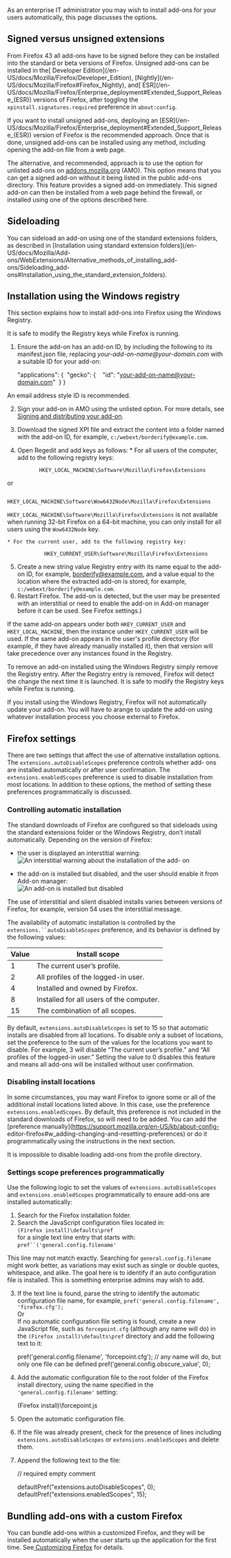 As an enterprise IT administrator you may wish to install add-ons for your
users automatically, this page discusses the options.

## Signed versus unsigned extensions

From Firefox 43 all add-ons have to be signed before they can be installed
into the standard or beta versions of Firefox. Unsigned add-ons can be
installed in the[ Developer Edition](/en-
US/docs/Mozilla/Firefox/Developer_Edition), [Nightly](/en-
US/docs/Mozilla/Firefox#Firefox_Nightly), and[ ESR](/en-
US/docs/Mozilla/Firefox/Enterprise_deployment#Extended_Support_Release_\(ESR\))
versions of Firefox, after toggling the `xpinstall.signatures.required`
preference in `about:config`.

If you want to install unsigned add-ons, deploying an [ESR](/en-
US/docs/Mozilla/Firefox/Enterprise_deployment#Extended_Support_Release_\(ESR\))
version of Firefox is the recommended approach. Once that is done, unsigned
add-ons can be installed using any method, including opening the add-on file
from a web page.

The alternative, and recommended, approach is to use the option for unlisted
add-ons on [addons.mozilla.org](http://addons.mozilla.org) (AMO). This option
means that you can get a signed add-on without it being listed in the public
add-ons directory. This feature provides a signed add-on immediately. This
signed add-on can then be installed from a web page behind the firewall, or
installed using one of the options described here.

## Sideloading

You can sideload an add-on using one of the standard extensions folders, as
described in [Installation using standard extension folders](/en-
US/docs/Mozilla/Add-ons/WebExtensions/Alternative_methods_of_installing_add-
ons/Sideloading_add-ons#Installation_using_the_standard_extension_folders).

## Installation using the Windows registry

This section explains how to install add-ons into Firefox using the Windows
Registry.

It is safe to modify the Registry keys while Firefox is running.

  1. Ensure the add-on has an add-on ID, by including the following to its manifest.json file, replacing _your-add-on-name@your-domain.com_ with a suitable ID for your add-on: 
    
        "applications": { 
       "gecko": { 
         "id": "your-add-on-name@your-domain.com" 
       } 
      }

An email address style ID is recommended.

  2. Sign your add-on in AMO using the unlisted option. For more details, see [Signing and distributing your add-on](/en-US/docs/Mozilla/Add-ons/Distribution).
  3. Download the signed XPI file and extract the content into a folder named with the add-on ID, for example, `c:/webext/borderify@example.com`.
  4. Open Regedit and add keys as follows: 
    * For all users of the computer, add to the following registry keys: 
        
                HKEY_LOCAL_MACHINE\Software\Mozilla\Firefox\Extensions

or

        
                HKEY_LOCAL_MACHINE\Software\Wow6432Node\Mozilla\Firefox\Extensions

`HKEY_LOCAL_MACHINE\Software\Mozilla\Firefox\Extensions` is not available when
running 32-bit Firefox on a 64-bit machine, you can only install for all users
using the `Wow6432Node` key.

    * For the current user, add to the following registry key: 
        
                HKEY_CURRENT_USER\Software\Mozilla\Firefox\Extensions

  5. Create a new string value Registry entry with its name equal to the add-on ID, for example, borderify@example.com, and a value equal to the location where the extracted add-on is stored, for example, `c:/webext/borderify@example.com`.
  6. Restart Firefox. The add-on is detected, but the user may be presented with an interstitial or need to enable the add-on in Add-on manager before it can be used. See Firefox settings.)

If the same add-on appears under both `HKEY_CURRENT_USER` and
`HKEY_LOCAL_MACHINE`, then the instance under `HKEY_CURRENT_USER` will be
used. If the same add-on appears in the user's profile directory (for example,
if they have already manually installed it), then that version will take
precedence over any instances found in the Registry.

To remove an add-on installed using the Windows Registry simply remove the
Registry entry. After the Registry entry is removed, Firefox will detect the
change the next time it is launched. It is safe to modify the Registry keys
while Firefox is running.

If you install using the Windows Registry, Firefox will not automatically
update your add-on. You will have to arange to update the add-on using
whatever installation process you choose external to Firefox.

## Firefox settings

There are two settings that affect the use of alternative installation
options. The `extensions.autoDisableScopes` preference controls whether add-
ons are installed automatically or after user confirmation. The
`extensions.enabledScopes` preference is used to disable installation from
most locations. In addition to these options, the method of setting these
preferences programmatically is discussed.

### Controlling automatic installation

The standard downloads of Firefox are configured so that sideloads using the
standard extensions folder or the Windows Registry, don’t install
automatically. Depending on the version of Firefox:

  * the user is displayed an interstitial warning:  
![An interstitial warning about the installation of the add-
on](https://mdn.mozillademos.org/files/15209/interstitial_windows.png)

  * the add-on is installed but disabled, and the user should enable it from Add-on manager:  
![An add-on is installed but disabled
](https://mdn.mozillademos.org/files/15207/add_on_disabled.png)

The use of interstitial and silent disabled installs varies between versions
of Firefox, for example, version 54 uses the interstitial message.

The availability of automatic installation is controlled by the
`extensions.``autoDisableScopes` preference, and its behavior is defined by
the following values:

Value | Install scope  
---|---  
1 | The current user’s profile.  
2 | All profiles of the logged-in user.  
4 | Installed and owned by Firefox.  
8 | Installed for all users of the computer.  
15 | The combination of all scopes.  
  
By default, `extensions.autoDisableScopes` is set to 15 so that automatic
installs are disabled from all locations. To disable only a subset of
locations, set the preference to the sum of the values for the locations you
want to disable. For example, 3 will disable “The current user’s profile.” and
“All profiles of the logged-in user.” Setting the value to 0 disables this
feature and means all add-ons will be installed without user confirmation.

### Disabling install locations

In some circumstances, you may want Firefox to ignore some or all of the
additional install locations listed above. In this case, use the preference
`extensions.enabledScopes`. By default, this preference is not included in the
standard downloads of Firefox, so will need to be added. You can add the
[preference manually](https://support.mozilla.org/en-US/kb/about-config-
editor-firefox#w_adding-changing-and-resetting-preferences) or do it
programmatically using the instructions in the next section.

It is impossible to disable loading add-ons from the profile directory.

### Settings scope preferences programmatically

Use the following logic to set the values of `extensions.autoDisableScopes`
and `extensions.enabledScopes` programmatically to ensure add-ons are
installed automatically:

  1. Search for the Firefox installation folder.
  2. Search the JavaScript configuration files located in:  
`(Firefox install)\defaults\pref`  
for a single text line entry that starts with:  
`pref``('general.config.filename'`

This line may not match exactly. Searching for `general.config.filename` might
work better, as variations may exist such as single or double quotes,
whitespace, and alike. The goal here is to identify if an auto configuration
file is installed. This is something enterprise admins may wish to add.

  3. If the text line is found, parse the string to identify the automatic configuration file name, for example, `pref('general.config.filename', 'firefox.cfg');`  
Or  
If no automatic configuration file setting is found, create a new JavaScript
file, such as `forcepoint.cfg` (although any name will do) in the `(Firefox
install)\defaults\pref` directory and add the following text to it:

    
        pref('general.config.filename', 'forcepoint.cfg'); // any name will do, but only one file can be defined
    pref('general.config.obscure_value', 0);

  4. Add the automatic configuration file to the root folder of the Firefox install directory, using the name specified in the `'general.config.filename'` setting: 
    
        (Firefox install)\forcepoint.js

  5. Open the automatic configuration file.
  6. If the file was already present, check for the presence of lines including `extensions.autoDisableScopes` or `extensions.enabledScopes` and delete them.
  7. Append the following text to the file: 
    
        // required empty comment
    
     defaultPref("extensions.autoDisableScopes", 0);
     defaultPref("extensions.enabledScopes", 15);

## Bundling add-ons with a custom Firefox

You can bundle add-ons within a customized Firefox, and they will be installed
automatically when the user starts up the application for the first time. See[
Customizing Firefox](/en-US/docs/Mozilla/Developer_guide/Customizing_Firefox)
for details.

